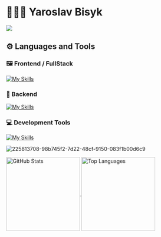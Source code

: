 # 🧑🏻‍💻 Yaroslav Bisyk
<img src="https://www.codewars.com/users/montegray/badges/large"/>

## ⚙️ Languages and Tools

### 🖼️ Frontend / FullStack

[![My Skills](https://skillicons.dev/icons?i=js,ts,vue,nuxtjs,pinia,react,nextjs,redux,html,css,sass,vuetify,tailwind,bootstrap,styledcomponents	)](https://skillicons.dev)

### 🔨 Backend

[![My Skills](https://skillicons.dev/icons?i=nodejs,express,nestjs,prisma,mongodb,mysql,postgres	)](https://skillicons.dev)

### 💻 Development Tools

[![My Skills](https://skillicons.dev/icons?i=docker,vite,npm,git,vscode,figma	)](https://skillicons.dev)

![225813708-98b745f2-7d22-48cf-9150-083f1b00d6c9](https://github.com/user-attachments/assets/fd1be445-5b5d-4402-ac2f-3391708ee5cd)

  <!-- GitHub Profile Stats -->
  <a href="https://github.com/Bisyk">
    <img height=200 align="center" src="https://github-readme-stats.vercel.app/api?username=Bisyk&theme=radical" alt="GitHub Stats" />
  </a>

  <!-- Most Used Languages Widget -->
  <a href="https://github.com/Bisyk">
    <img height=200 align="center" src="https://github-readme-stats.vercel.app/api/top-langs/?username=Bisyk&layout=compact&theme=radical" alt="Top Languages" />
  </a>
</div>


